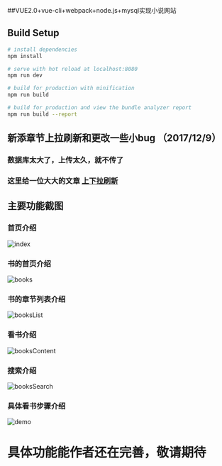 
##VUE2.0+vue-cli+webpack+node.js+mysql实现小说网站

## Build Setup

``` bash
# install dependencies
npm install

# serve with hot reload at localhost:8080
npm run dev

# build for production with minification
npm run build

# build for production and view the bundle analyzer report
npm run build --report
```

##  新添章节上拉刷新和更改一些小bug   （2017/12/9）

### 数据库太大了，上传太久，就不传了
### 这里给一位大大的文章 [上下拉刷新](http://blog.csdn.net/qq_16559905/article/details/70160807)


## 主要功能截图

### 首页介绍
![index](./demo-show/index.png)
### 书的首页介绍
![books](./demo-show/books.png)
### 书的章节列表介绍
![booksList](./demo-show/booksList.png)
### 看书介绍
![booksContent](./demo-show/booksContent.png)
### 搜索介绍
![booksSearch](./demo-show/booksSearch.png)
### 具体看书步骤介绍
![demo](./demo-show/demo.gif)

# 具体功能能作者还在完善，敬请期待
